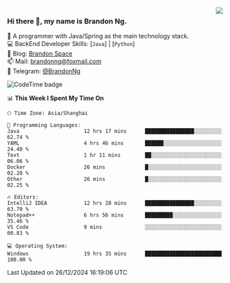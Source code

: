 <img  align="right" src="https://github-readme-stats-brandon0824.vercel.app/api/top-langs/?username=brandon0824&layout=compact">

### Hi there 👋, my name is Brandon Ng.

🌱 A programmer with Java/Spring as the main technology stack.  
💻 BackEnd Developer Skills: [`Java`] | [`Python`]  
📝 Blog: [Brandon Space](https://brandonng.tech)  
📫 Mail: brandonng@foxmail.com  
📰 Telegram: [@BrandonNg](https://t.me/BrandonNg24)  

![CodeTime badge](https://img.shields.io/endpoint?style=flat-square&url=https%3A%2F%2Fapi.codetime.dev%2Fshield%3Fid%3D128%26project%3D%26in%3D604800000)

<!--START_SECTION:waka-->
📊 **This Week I Spent My Time On** 

```text
🕑︎ Time Zone: Asia/Shanghai

💬 Programming Languages: 
Java                     12 hrs 17 mins      ████████████████░░░░░░░░░   62.74 % 
YAML                     4 hrs 46 mins       ██████░░░░░░░░░░░░░░░░░░░   24.40 % 
Text                     1 hr 11 mins        ██░░░░░░░░░░░░░░░░░░░░░░░   06.06 % 
Docker                   26 mins             █░░░░░░░░░░░░░░░░░░░░░░░░   02.28 % 
Other                    26 mins             █░░░░░░░░░░░░░░░░░░░░░░░░   02.25 % 

🔥 Editors: 
IntelliJ IDEA            12 hrs 28 mins      ████████████████░░░░░░░░░   63.70 % 
Notepad++                6 hrs 56 mins       █████████░░░░░░░░░░░░░░░░   35.46 % 
VS Code                  9 mins              ░░░░░░░░░░░░░░░░░░░░░░░░░   00.83 % 

💻 Operating System: 
Windows                  19 hrs 35 mins      █████████████████████████   100.00 % 
```


 Last Updated on 26/12/2024 16:19:06 UTC
<!--END_SECTION:waka-->
